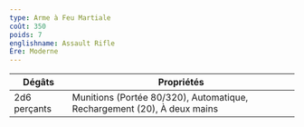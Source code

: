 ```yaml
---
type: Arme à Feu Martiale
coût: 350
poids: 7
englishname: Assault Rifle
Ère: Moderne
---
```


| Dégâts       | Propriétés                                                              |
| ------------ | ----------------------------------------------------------------------- |
| 2d6 perçants | Munitions (Portée 80/320), Automatique, Rechargement (20), À deux mains |
